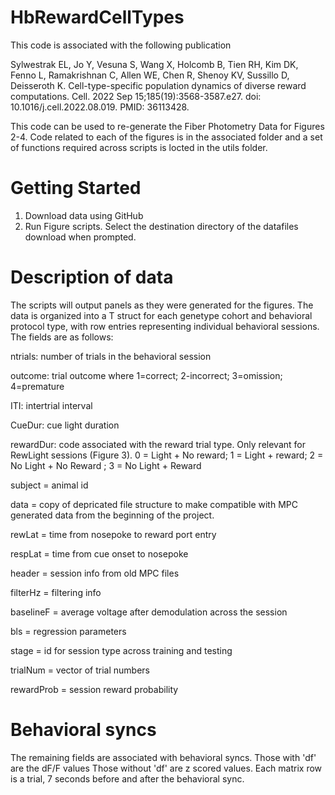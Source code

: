 # HbRewardCellTypes

This code is associated with the following publication

Sylwestrak EL, Jo Y, Vesuna S, Wang X, Holcomb B, Tien RH, Kim DK, Fenno L, Ramakrishnan C, Allen WE, Chen R, Shenoy KV, Sussillo D, Deisseroth K. Cell-type-specific population dynamics of diverse reward computations. Cell. 2022 Sep 15;185(19):3568-3587.e27. doi: 10.1016/j.cell.2022.08.019. PMID: 36113428. 

This code can be used to re-generate the Fiber Photometry Data for Figures 2-4.  Code related to each of the figures is in the associated folder and a set of functions required across scripts is locted in the utils folder.

# Getting Started

1. Download data using GitHub
2. Run Figure scripts. Select the destination directory of the datafiles download when prompted. 


# Description of data
The scripts will output panels as they were generated for the figures.  The data is organized into a T struct for each genetype cohort and behavioral protocol type, with row entries representing individual behavioral sessions.  
The fields are as follows: 

ntrials: number of trials in the behavioral session

outcome: trial outcome where 1=correct; 2-incorrect; 3=omission; 4=premature

ITI: intertrial interval

CueDur: cue light duration

rewardDur: code associated with the reward trial type.  Only relevant for RewLight sessions (Figure 3).  0 = Light + No reward; 1 = Light + reward; 2 = No Light + No Reward ; 3 = No Light + Reward

subject = animal id

data = copy of depricated file structure to make compatible with MPC generated data from the beginning of the project.

rewLat = time from nosepoke to reward port entry

respLat = time from cue onset to nosepoke

header = session info from old MPC files

filterHz = filtering info

baselineF = average voltage after demodulation across the session

bls = regression parameters

stage = id for session type across training and testing

trialNum = vector of trial numbers

rewardProb = session reward probability

# Behavioral syncs

The remaining fields are associated with behavioral syncs.  Those with 'df' are the dF/F values Those without 'df' are z scored values.  Each matrix row is a trial, 7 seconds before and after the behavioral sync.



